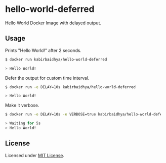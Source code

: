 # hello-world-deferred
Hello World Docker Image with delayed output.

## Usage
Prints "Hello World!" after 2 seconds.
```sh
$ docker run kabirbaidhya/hello-world-deferred

> Hello World!
```

Defer the output for custom time interval.
```sh
$ docker run -e DELAY=10s kabirbaidhya/hello-world-deferred

> Hello World!
```

Make it verbose.
```sh
$ docker run -e DELAY=10s -e VERBOSE=true kabirbaidhya/hello-world-deferred

> Waiting for 5s
> Hello World!
```

## License
Licensed under [MIT License](LICENSE).


